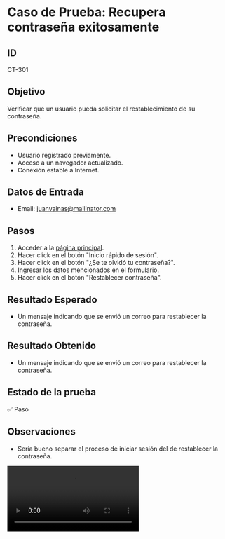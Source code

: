# Caso de Prueba: Recupera contraseña exitosamente

## ID

CT-301

## Objetivo

Verificar que un usuario pueda solicitar el restablecimiento de su contraseña.

## Precondiciones

- Usuario registrado previamente.
- Acceso a un navegador actualizado.
- Conexión estable a Internet.

## Datos de Entrada

- Email: juanvainas@mailinator.com

## Pasos

1. Acceder a la [página principal](https://roescr.com/).
2. Hacer click en el botón "Inicio rápido de sesión".
3. Hacer click en el botón "¿Se te olvidó tu contraseña?".
4. Ingresar los datos mencionados en el formulario.
5. Hacer click en el botón "Restablecer contraseña".

## Resultado Esperado

- Un mensaje indicando que se envió un correo para restablecer la contraseña.

## Resultado Obtenido

- Un mensaje indicando que se envió un correo para restablecer la contraseña.

## Estado de la prueba

✅ Pasó

## Observaciones

- Sería bueno separar el proceso de iniciar sesión del de restablecer la contraseña.

<video src="Prueba1.mp4" controls>
    Tu navegador no soporta la reproducción de video.
</video>